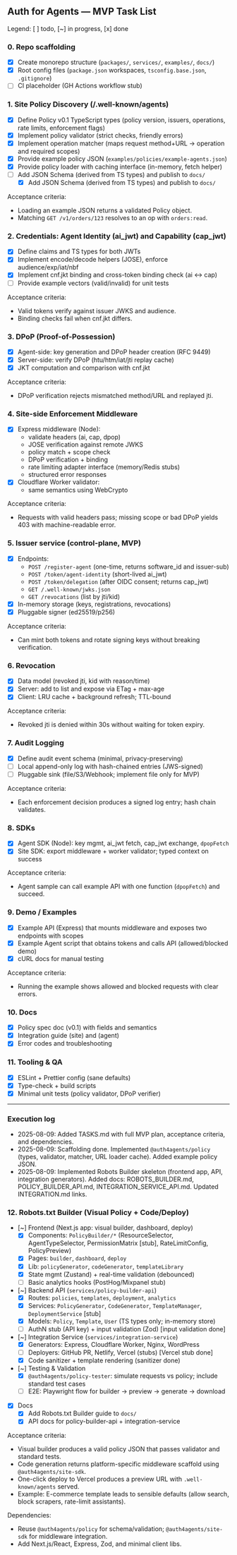 ## Auth for Agents — MVP Task List

Legend: [ ] todo, [~] in progress, [x] done

### 0. Repo scaffolding
- [x] Create monorepo structure (`packages/`, `services/`, `examples/`, `docs/`)
- [x] Root config files (`package.json` workspaces, `tsconfig.base.json`, `.gitignore`)
- [ ] CI placeholder (GH Actions workflow stub)

### 1. Site Policy Discovery (/.well-known/agents)
- [x] Define Policy v0.1 TypeScript types (policy version, issuers, operations, rate limits, enforcement flags)
- [x] Implement policy validator (strict checks, friendly errors)
- [x] Implement operation matcher (maps request method+URL → operation and required scopes)
- [x] Provide example policy JSON (`examples/policies/example-agents.json`)
- [x] Provide policy loader with caching interface (in-memory, fetch helper)
- [ ] Add JSON Schema (derived from TS types) and publish to `docs/`
  - [x] Add JSON Schema (derived from TS types) and publish to `docs/`

Acceptance criteria:
- Loading an example JSON returns a validated Policy object.
- Matching `GET /v1/orders/123` resolves to an op with `orders:read`.

### 2. Credentials: Agent Identity (ai_jwt) and Capability (cap_jwt)
- [x] Define claims and TS types for both JWTs
- [x] Implement encode/decode helpers (JOSE), enforce audience/exp/iat/nbf
- [x] Implement cnf.jkt binding and cross-token binding check (ai <-> cap)
- [ ] Provide example vectors (valid/invalid) for unit tests

Acceptance criteria:
- Valid tokens verify against issuer JWKS and audience.
- Binding checks fail when cnf.jkt differs.

### 3. DPoP (Proof-of-Possession)
- [x] Agent-side: key generation and DPoP header creation (RFC 9449)
- [x] Server-side: verify DPoP (htu/htm/iat/jti replay cache)
- [x] JKT computation and comparison with cnf.jkt

Acceptance criteria:
- DPoP verification rejects mismatched method/URL and replayed jti.

### 4. Site-side Enforcement Middleware
- [x] Express middleware (Node):
  - validate headers (ai, cap, dpop)
  - JOSE verification against remote JWKS
  - policy match + scope check
  - DPoP verification + binding
  - rate limiting adapter interface (memory/Redis stubs)
  - structured error responses
- [x] Cloudflare Worker validator:
  - same semantics using WebCrypto

Acceptance criteria:
- Requests with valid headers pass; missing scope or bad DPoP yields 403 with machine-readable error.

### 5. Issuer service (control-plane, MVP)
- [x] Endpoints:
  - `POST /register-agent` (one-time, returns software_id and issuer-sub)
  - `POST /token/agent-identity` (short-lived ai_jwt)
  - `POST /token/delegation` (after OIDC consent; returns cap_jwt)
  - `GET /.well-known/jwks.json`
  - `GET /revocations` (list by jti/kid)
- [x] In-memory storage (keys, registrations, revocations)
- [x] Pluggable signer (ed25519/p256)

Acceptance criteria:
- Can mint both tokens and rotate signing keys without breaking verification.

### 6. Revocation
- [x] Data model (revoked jti, kid with reason/time)
- [x] Server: add to list and expose via ETag + max-age
- [x] Client: LRU cache + background refresh; TTL-bound

Acceptance criteria:
- Revoked jti is denied within 30s without waiting for token expiry.

### 7. Audit Logging
- [x] Define audit event schema (minimal, privacy-preserving)
- [ ] Local append-only log with hash-chained entries (JWS-signed)
- [ ] Pluggable sink (file/S3/Webhook; implement file only for MVP)

Acceptance criteria:
- Each enforcement decision produces a signed log entry; hash chain validates.

### 8. SDKs
- [x] Agent SDK (Node): key mgmt, ai_jwt fetch, cap_jwt exchange, `dpopFetch`
- [x] Site SDK: export middleware + worker validator; typed context on success

Acceptance criteria:
- Agent sample can call example API with one function (`dpopFetch`) and succeed.

### 9. Demo / Examples
- [x] Example API (Express) that mounts middleware and exposes two endpoints with scopes
- [x] Example Agent script that obtains tokens and calls API (allowed/blocked demo)
- [x] cURL docs for manual testing

Acceptance criteria:
- Running the example shows allowed and blocked requests with clear errors.

### 10. Docs
- [x] Policy spec doc (v0.1) with fields and semantics
- [x] Integration guide (site) and (agent)
- [x] Error codes and troubleshooting

### 11. Tooling & QA
- [x] ESLint + Prettier config (sane defaults)
- [x] Type-check + build scripts
- [x] Minimal unit tests (policy validator, DPoP verifier)

---

### Execution log
- 2025-08-09: Added TASKS.md with full MVP plan, acceptance criteria, and dependencies.
- 2025-08-09: Scaffolding done. Implemented `@auth4agents/policy` (types, validator, matcher, URL loader cache). Added example policy JSON.
- 2025-08-09: Implemented Robots Builder skeleton (frontend app, API, integration generators). Added docs: ROBOTS_BUILDER.md, POLICY_BUILDER_API.md, INTEGRATION_SERVICE_API.md. Updated INTEGRATION.md links.


### 12. Robots.txt Builder (Visual Policy + Code/Deploy)
- [~] Frontend (Next.js app: visual builder, dashboard, deploy)
  - [x] Components: `PolicyBuilder/*` (ResourceSelector, AgentTypeSelector, PermissionMatrix [stub], RateLimitConfig, PolicyPreview)
  - [x] Pages: `builder`, `dashboard`, `deploy`
  - [x] Lib: `policyGenerator`, `codeGenerator`, `templateLibrary`
  - [x] State mgmt (Zustand) + real-time validation (debounced)
  - [ ] Basic analytics hooks (PostHog/Mixpanel stub)
- [~] Backend API (`services/policy-builder-api`)
  - [x] Routes: `policies`, `templates`, `deployment`, `analytics`
  - [x] Services: `PolicyGenerator`, `CodeGenerator`, `TemplateManager`, `DeploymentService` [stub]
  - [x] Models: `Policy`, `Template`, `User` (TS types only; in-memory store)
  - [ ] AuthN stub (API key) + input validation (Zod) [input validation done]
- [~] Integration Service (`services/integration-service`)
  - [x] Generators: Express, Cloudflare Worker, Nginx, WordPress
  - [ ] Deployers: GitHub PR, Netlify, Vercel (stubs) [Vercel stub done]
  - [x] Code sanitizer + template rendering (sanitizer done)
- [~] Testing & Validation
  - [x] `@auth4agents/policy-tester`: simulate requests vs policy; include standard test cases
  - [ ] E2E: Playwright flow for builder → preview → generate → download
- [x] Docs
  - [x] Add Robots.txt Builder guide to `docs/`
  - [x] API docs for policy-builder-api + integration-service

Acceptance criteria:
- Visual builder produces a valid policy JSON that passes validator and standard tests.
- Code generation returns platform-specific middleware scaffold using `@auth4agents/site-sdk`.
- One-click deploy to Vercel produces a preview URL with `.well-known/agents` served.
- Example: E-commerce template leads to sensible defaults (allow search, block scrapers, rate-limit assistants).

Dependencies:
- Reuse `@auth4agents/policy` for schema/validation; `@auth4agents/site-sdk` for middleware integration.
- Add Next.js/React, Express, Zod, and minimal client libs.


